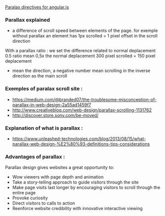 [Paralax directives for angular.js](angular-directives-libraries#animations-scroll--parallax)

### Parallax explained 

* a difference of scroll speed between elements of the page. 
for exemple without parallax an element has 
1px scrolled = 1 pixel offset in the scroll direction

With a parallax ratio : we set the difference related to normal deplacement 
0.5 ratio mean 0,5x the normal deplacement 
300 pixel scrolled = 150 pixel deplacement 
- mean the direction, a negative number mean scrolling in the inverse direction as the main scroll

### Exemples of paralax scroll site :
* https://medium.com/@branded07/the-troublesome-misconception-of-parallax-in-web-design-2a55ad1459f7
* http://www.creativebloq.com/web-design/parallax-scrolling-1131762
* http://discover.store.sony.com/be-moved/

### Explanation of what is parallax :
* https://www.unleashed-technologies.com/blog/2013/08/15/what-parallax-web-design-%E2%80%93-definitions-tips-considerations

### Advantages of parallax : 
Parallax design gives websites a great opportunity to:
* Wow viewers with page depth and animation
* Take a story-telling approach to guide visitors through the site
* Make page visits last longer by encouraging visitors to scroll through the entire page
* Provoke curiosity
* Direct visitors to calls to action
* Reenforce website credibility with innovative interactive viewing

